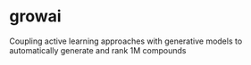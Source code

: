 # growai
Coupling active learning approaches with generative models to automatically generate and rank 1M compounds
